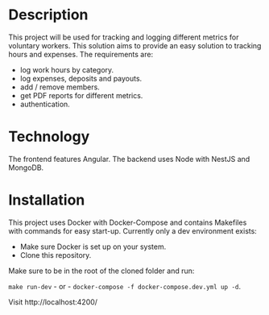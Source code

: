 # Description

This project will be used for tracking and logging different metrics for voluntary workers. This solution aims to provide an easy solution to tracking hours and expenses. The requirements are:

- log work hours by category.
- log expenses, deposits and payouts.
- add / remove members.
- get PDF reports for different metrics.
- authentication.

# Technology

The frontend features Angular. The backend uses Node with NestJS and MongoDB.

# Installation

This project uses Docker with Docker-Compose and contains Makefiles with commands for easy start-up. Currently only a dev environment exists:

- Make sure Docker is set up on your system.
- Clone this repository.

Make sure to be in the root of the cloned folder and run:

`make run-dev` - or - `docker-compose -f docker-compose.dev.yml up -d`.

Visit http://localhost:4200/
